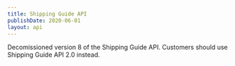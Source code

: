 ```yaml
---
title: Shipping Guide API
publishDate: 2020-06-01
layout: api
---
```


Decomissioned version 8 of the Shipping Guide API. Customers should use Shipping
Guide API 2.0 instead.
